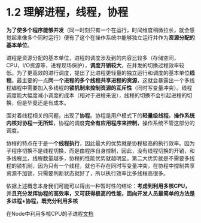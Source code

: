# 1.2 理解进程，线程，协程

**为了使多个程序能够并发**（同一时刻只有一个在运行，时间维度稍微拉长，就会感觉起来像多个同时运行）便有了这个在操作系统中能够独立运行并作为**资源分配的基本单位**。

进程是资源分配的基本单位，进程的调度涉及到的内容比较多（存储空间，CPU，I/O资源等，进程现场保护），**调度开销较大**，在并发的切换过程效率较低。为了更高效的进行调度，提出了比进程更轻量的独立运行和调度的基本单位**线程**。最主要的一点**同一个进程的多个线程共享进程的资源**，这就会暴露出一个多线程编程中需要加入多线程的**锁机制来控制资源的互斥性**（同时写变量冲突）。线程调度能大幅度减小调度的成本（相对于进程来说），线程的切换不会引起进程的切换，但是毕竟还是有成本。

面对着线程相关的问题，出现了**协程**。协程是用户模式下的**轻量级线程**，**操作系统内核对协程一无所知**，协程的调度**完全有应用程序来控制**，操作系统不管这部分的调度。

协程的特点在于是**一个线程执行**，因此最大的优势就是协程极高的执行效率。因为子程序切换不是线程切换，而是由程序自身控制，因此，没有线程切换的开销，和多线程比，线程数量越多，协程的性能优势就越明显。第二大优势就是不需要多线程的锁机制，因为只有一个线程，就也不存在同时写变量冲突，在协程中控制共享资源不加锁，只需要判断状态就好了，所以执行效率比多线程高很多。

依据上述概念本身我们可能可以得出一种暂时性的结论：**考虑到利用多核CPU，并且充分发挥协程的高效率，又可获得极高的性能，面向开发人员最简单的方法是多进程+协程，既充分利用多核**

在Node中利用多核CPU的子进程[文档](http://nodejs.cn/api/child_process.html)